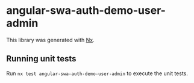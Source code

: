 # angular-swa-auth-demo-user-admin

This library was generated with [Nx](https://nx.dev).

## Running unit tests

Run `nx test angular-swa-auth-demo-user-admin` to execute the unit tests.
